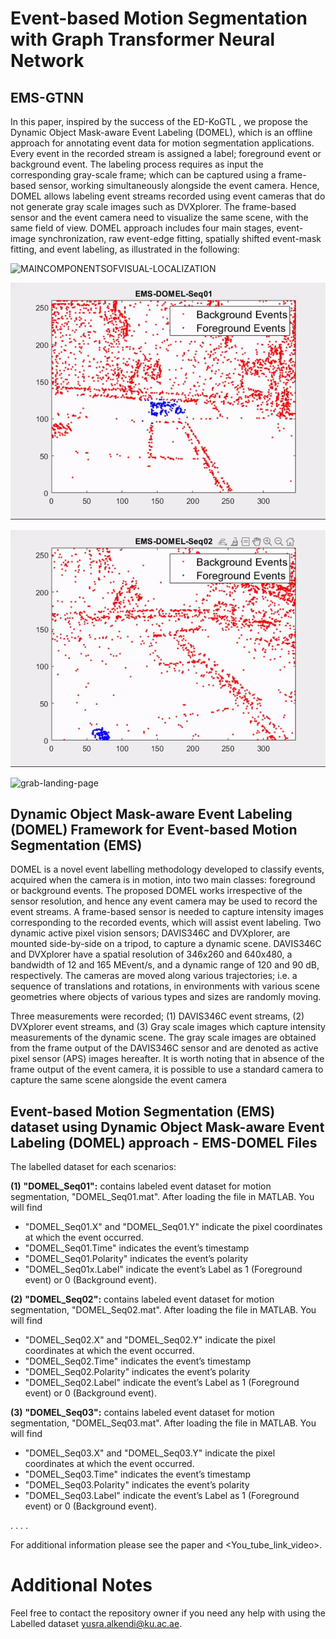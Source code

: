 # Event-based Motion Segmentation with Graph Transformer Neural Network

## EMS-GTNN 
In this paper, inspired by the success of the ED-KoGTL , we propose the Dynamic Object Mask-aware Event Labeling (DOMEL), which is an offline approach for annotating event data for motion segmentation applications. Every event in the recorded stream is assigned a label; foreground event or background event. The labeling process requires as input the corresponding gray-scale frame; which can be captured using a frame-based sensor, working simultaneously alongside the event camera. Hence, DOMEL allows labeling event streams recorded using event cameras that do not generate gray scale images such as DVXplorer. The frame-based sensor and the event camera need to visualize the same scene, with the same field of view. DOMEL approach includes four main stages, event-image synchronization, raw event-edge fitting, spatially shifted event-mask fitting, and event labeling, as illustrated in the following:

![MAINCOMPONENTSOFVISUAL-LOCALIZATION](https://github.com/Yusra-alkendi/EMS-GTNN/blob/main/DomelFramework.png)



![grab-landing-page](https://github.com/Yusra-alkendi/EMS-GTNN/blob/main/EMS_DOMEL_SEQ01.gif)

![grab-landing-page](https://github.com/Yusra-alkendi/EMS-GTNN/blob/main/EMS_DOMEL_SEQ02.gif)

![grab-landing-page](https://github.com/Yusra-alkendi/EMS-GTNN/blob/main/EMS_DOMEL_SEQ03.gif)



## Dynamic Object Mask-aware Event Labeling (DOMEL) Framework for Event-based Motion Segmentation (EMS)

DOMEL is a novel event labelling methodology developed to classify events, acquired when the camera is in motion, into two main classes: foreground or background events. The proposed DOMEL works irrespective of the sensor resolution, and hence any event camera may be used to record the event streams. A frame-based sensor is needed to capture intensity images corresponding to the recorded events, which will assist event labeling.
Two dynamic active pixel vision sensors; DAVIS346C and DVXplorer, are mounted side-by-side on a tripod, to capture a dynamic scene. DAVIS346C and DVXplorer have a spatial resolution of 346x260 and 640x480, a bandwidth of 12 and 165 MEvent/s, and a dynamic range of 120 and 90 dB, respectively. The cameras are moved along various trajectories; i.e. a sequence of translations and rotations, in environments with various scene geometries where objects of various types and sizes are randomly moving. 

Three measurements were recorded; (1) DAVIS346C event streams, (2) DVXplorer event streams, and (3) Gray scale images which capture intensity measurements of the dynamic scene. The gray scale images are obtained from the frame output of the DAVIS346C sensor and are denoted as active pixel sensor (APS) images hereafter. It is worth noting that in absence of the frame output of the event camera, it is possible to use a standard camera to capture the same scene alongside the event camera



## Event-based Motion Segmentation (EMS) dataset using Dynamic Object Mask-aware Event Labeling (DOMEL) approach - EMS-DOMEL Files

The labelled dataset for each  scenarios:

  **(1)** **"DOMEL_Seq01":** contains labeled event dataset for motion segmentation, "DOMEL_Seq01.mat". 
After loading the file in MATLAB. You will find
  - "DOMEL_Seq01.X" and "DOMEL_Seq01.Y" indicate the pixel coordinates at which the event occurred. 
  - "DOMEL_Seq01.Time" indicates the event’s timestamp
  - "DOMEL_Seq01.Polarity" indicates the event’s polarity
  - "DOMEL_Seq01x.Label" indicate the event’s Label as 1 (Foreground event) or 0 (Background event).


  **(2)** **"DOMEL_Seq02":** contains labeled event dataset for motion segmentation, "DOMEL_Seq02.mat". 
After loading the file in MATLAB. You will find
  - "DOMEL_Seq02.X" and "DOMEL_Seq02.Y" indicate the pixel coordinates at which the event occurred. 
  - "DOMEL_Seq02.Time" indicates the event’s timestamp
  - "DOMEL_Seq02.Polarity" indicates the event’s polarity
  - "DOMEL_Seq02.Label" indicate the event’s Label as 1 (Foreground event) or 0 (Background event).

  **(3)** **"DOMEL_Seq03":** contains labeled event dataset for motion segmentation, "DOMEL_Seq03.mat". 
After loading the file in MATLAB. You will find
  - "DOMEL_Seq03.X" and "DOMEL_Seq03.Y" indicate the pixel coordinates at which the event occurred. 
  - "DOMEL_Seq03.Time" indicates the event’s timestamp
  - "DOMEL_Seq03.Polarity" indicates the event’s polarity
  - "DOMEL_Seq03.Label" indicate the event’s Label as 1 (Foreground event) or 0 (Background event).


.
.
.
.


For additional information please see the paper and <You_tube_link_video>.


# Additional Notes
Feel free to contact the repository owner if you need any help with using the Labelled dataset <yusra.alkendi@ku.ac.ae>. 

